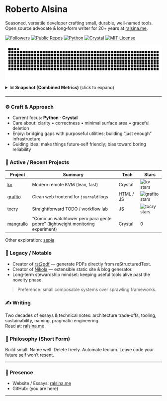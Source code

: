 # Roberto Alsina

Seasoned, versatile developer crafting small, durable, well‑named tools.  
Open source advocate & long‑form writer for 20+ years at [ralsina.me](https://ralsina.me).

[![Followers](https://img.shields.io/github/followers/ralsina?label=Followers&logo=github&style=flat&color=1f6feb&labelColor=0d1117)](https://github.com/ralsina)
[![Public Repos](https://img.shields.io/badge/Public%20Repos-browse-1f6feb?style=flat&labelColor=0d1117)](https://github.com/ralsina?tab=repositories&sort=stargazers)
[![Python](https://img.shields.io/badge/Python-3776AB?logo=python&logoColor=white&style=flat&labelColor=0d1117)](https://www.python.org/)
[![Crystal](https://img.shields.io/badge/Crystal-000000?logo=crystal&logoColor=white&style=flat&labelColor=0d1117)](https://crystal-lang.org/)
[![MIT License](https://img.shields.io/badge/License-MIT-2ea043?style=flat&labelColor=0d1117)](https://opensource.org/license/mit/)

<!-- Animated contribution banner (light/dark aware once workflow + output branch exist) -->
<p align="center">
  <picture>
    <source media="(prefers-color-scheme: dark)" srcset="https://raw.githubusercontent.com/ralsina/ralsina/output/github-contribution-grid-snake-dark.svg">
    <source media="(prefers-color-scheme: light)" srcset="https://raw.githubusercontent.com/ralsina/ralsina/output/github-contribution-grid-snake.svg">
    <img alt="Animated contribution graph snake" src="https://raw.githubusercontent.com/ralsina/ralsina/output/github-contribution-grid-snake.svg">
  </picture>
</p>

<details>
  <summary><strong>📊 Snapshot (Combined Metrics)</strong> (click to expand)</summary>
  <br>
  <p align="center">
    <img src="./metrics.svg" alt="Combined GitHub metrics (lowlighter)" />
  </p>
  <p align="center"><em>Updated daily via GitHub Actions.</em></p>
</details>

---

### ⚙️ Craft & Approach

- Current focus: **Python** · **Crystal**  
- Care about: clarity • correctness • minimal surface area • graceful deletion  
- Enjoy: bridging gaps with purposeful utilities; building “just enough” infrastructure  
- Guiding idea: make things future‑self friendly; bias toward boring reliability  

### 🚧 Active / Recent Projects

| Project | Summary | Tech | Stars |
|---------|---------|------|-------|
| [kv](https://github.com/ralsina/kv) | Modern remote KVM (lean, fast) | Crystal | ![kv stars](https://img.shields.io/github/stars/ralsina/kv?style=flat&label=&color=1f6feb) |
| [grafito](https://github.com/ralsina/grafito) | Clean web frontend for `journald` logs | HTML / JS | ![grafito stars](https://img.shields.io/github/stars/ralsina/grafito?style=flat&label=&color=1f6feb) |
| [tocry](https://github.com/ralsina/tocry) | Straightforward TODO / workflow lab | JS | ![tocry stars](https://img.shields.io/github/stars/ralsina/tocry?style=flat&label=&color=1f6feb) |
| [mangrullo](https://github.com/ralsina/mangrullo) | “Como un watchtower pero para gente pobre” (lightweight monitoring experiment) | Crystal | 0 |

Other exploration: [sepia](https://github.com/ralsina/sepia)

### 🧭 Legacy / Notable

- Creator of [rst2pdf](https://github.com/rst2pdf/rst2pdf) — generate PDFs directly from reStructuredText.
- Creator of [Nikola](https://github.com/getnikola/nikola) — extensible static site & blog generator.
- Long‑term stewardship mindset: keeping useful tools alive past the novelty phase.

> Preference: small composable systems over sprawling frameworks.

### ✍️ Writing

Two decades of essays & technical notes: architecture trade‑offs, tooling, sustainability, naming, pragmatic engineering.  
Read at: [ralsina.me](https://ralsina.me)

### 🧪 Philosophy (Short Form)

Build small. Name well. Delete freely. Automate tedium. Leave code your future self won’t resent.

---

### 🔗 Presence

- Website / Essays: [ralsina.me](https://ralsina.me)
- GitHub: (you are here)

---

<!-- Optional Extended Badges (uncomment if expanding)
<p>
  <a href="https://github.com/rst2pdf/rst2pdf"><img src="https://img.shields.io/github/stars/rst2pdf/rst2pdf?style=flat&label=rst2pdf&color=8957e5&labelColor=0d1117" /></a>
  <a href="https://github.com/getnikola/nikola"><img src="https://img.shields.io/github/stars/getnikola/nikola?style=flat&label=Nikola&color=8957e5&labelColor=0d1117" /></a>
</p>
-->

<!-- One-liner (reuse elsewhere):
Seasoned developer (Python & Crystal) building small durable tools; writing since early 2000s at ralsina.me.
-->

<!--
SETUP NOTES:
Snake: .github/workflows/snake.yml → outputs branch 'output' with snake SVGs.
Metrics: .github/workflows/metrics.yml → commits metrics.svg to default branch (requires METRICS_TOKEN secret if default token insufficient).
-->
